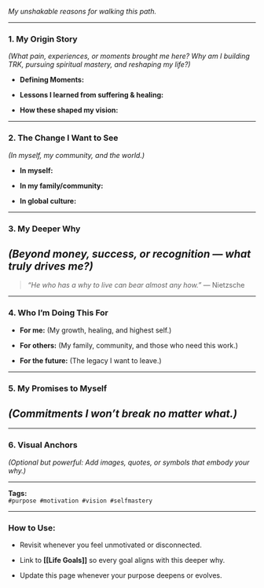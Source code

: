 _My unshakable reasons for walking this path._

---

### **1. My Origin Story**

_(What pain, experiences, or moments brought me here? Why am I building TRK, pursuing spiritual mastery, and reshaping my life?)_

- **Defining Moments:**
    
- **Lessons I learned from suffering & healing:**
    
- **How these shaped my vision:**
    

---

### **2. The Change I Want to See**

_(In myself, my community, and the world.)_

- **In myself:**
    
- **In my family/community:**
    
- **In global culture:**
    

---

### **3. My Deeper Why**

## _(Beyond money, success, or recognition — what truly drives me?)_

> _“He who has a why to live can bear almost any how.”_ — Nietzsche

---

### **4. Who I’m Doing This For**

- **For me:** (My growth, healing, and highest self.)
    
- **For others:** (My family, community, and those who need this work.)
    
- **For the future:** (The legacy I want to leave.)
    

---

### **5. My Promises to Myself**

## _(Commitments I won’t break no matter what.)_

---

### **6. Visual Anchors**

_(Optional but powerful: Add images, quotes, or symbols that embody your why.)_

---

**Tags:**  
`#purpose #motivation #vision #selfmastery`

---

### **How to Use:**

- Revisit whenever you feel unmotivated or disconnected.
    
- Link to **[[Life Goals]]** so every goal aligns with this deeper why.
    
- Update this page whenever your purpose deepens or evolves.